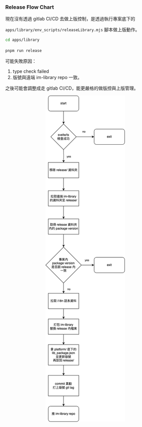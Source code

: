 ### Release Flow Chart

現在沒有透過 gitlab CI/CD 去做上版控制，是透過執行專案底下的

`apps/library/env_scripts/releaseLibrary.mjs` 腳本做上版動作。

```bash
cd apps/library

pnpm run release
```

可能失敗原因：

1. type check failed
2. 版號與遠端 im-library repo 一致。

之後可能會調整成走 gitlab CI/CD，能更嚴格的做版控與上版管理。

<div align='center'>

![release flow](./images/release%20flow.drawio.png)

</div>